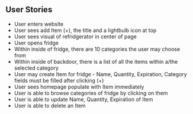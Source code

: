 ## User Stories
- User enters website
- User sees add Item (+), the title and a lightbulb icon at top
- User sees visual of refridgerator in center of page
- User opens fridge
- Within inside of fridge, there are 10 categories the user may choose from
- Within inside of backdoor, there is a list of all the items within a/the selected category
- User may create Item for fridge - Name, Quantity, Expiration, Category fields must be filled after clicking (+)
- User sees homepage populate with Item immediately
- User is able to browse categories of fridge by clicking on them
- User is able to update Name, Quantity, Expiration of Item
- User is able to delete an Item
